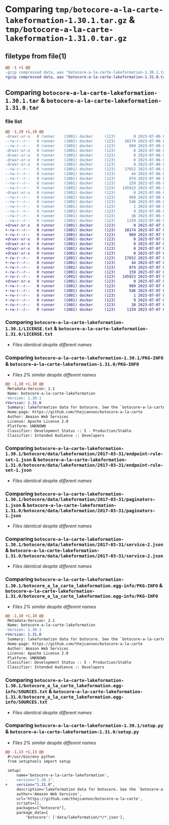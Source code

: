 # Comparing `tmp/botocore-a-la-carte-lakeformation-1.30.1.tar.gz` & `tmp/botocore-a-la-carte-lakeformation-1.31.0.tar.gz`

## filetype from file(1)

```diff
@@ -1 +1 @@
-gzip compressed data, was "botocore-a-la-carte-lakeformation-1.30.1.tar", last modified: Thu Jul  6 01:45:13 2023, max compression
+gzip compressed data, was "botocore-a-la-carte-lakeformation-1.31.0.tar", last modified: Fri Jul  7 01:44:04 2023, max compression
```

## Comparing `botocore-a-la-carte-lakeformation-1.30.1.tar` & `botocore-a-la-carte-lakeformation-1.31.0.tar`

### file list

```diff
@@ -1,19 +1,19 @@
-drwxr-xr-x   0 runner    (1001) docker     (123)        0 2023-07-06 01:45:13.502935 botocore-a-la-carte-lakeformation-1.30.1/
--rw-r--r--   0 runner    (1001) docker     (123)    10174 2023-07-06 01:45:13.000000 botocore-a-la-carte-lakeformation-1.30.1/LICENSE.txt
--rw-r--r--   0 runner    (1001) docker     (123)      969 2023-07-06 01:45:13.502935 botocore-a-la-carte-lakeformation-1.30.1/PKG-INFO
-drwxr-xr-x   0 runner    (1001) docker     (123)        0 2023-07-06 01:45:13.498935 botocore-a-la-carte-lakeformation-1.30.1/botocore/
-drwxr-xr-x   0 runner    (1001) docker     (123)        0 2023-07-06 01:45:13.498935 botocore-a-la-carte-lakeformation-1.30.1/botocore/data/
-drwxr-xr-x   0 runner    (1001) docker     (123)        0 2023-07-06 01:45:13.498935 botocore-a-la-carte-lakeformation-1.30.1/botocore/data/lakeformation/
-drwxr-xr-x   0 runner    (1001) docker     (123)        0 2023-07-06 01:45:13.498935 botocore-a-la-carte-lakeformation-1.30.1/botocore/data/lakeformation/2017-03-31/
--rw-r--r--   0 runner    (1001) docker     (123)    17652 2023-07-06 01:44:40.000000 botocore-a-la-carte-lakeformation-1.30.1/botocore/data/lakeformation/2017-03-31/endpoint-rule-set-1.json
--rw-r--r--   0 runner    (1001) docker     (123)       44 2023-07-06 01:44:40.000000 botocore-a-la-carte-lakeformation-1.30.1/botocore/data/lakeformation/2017-03-31/examples-1.json
--rw-r--r--   0 runner    (1001) docker     (123)      874 2023-07-06 01:44:40.000000 botocore-a-la-carte-lakeformation-1.30.1/botocore/data/lakeformation/2017-03-31/paginators-1.json
--rw-r--r--   0 runner    (1001) docker     (123)      159 2023-07-06 01:44:40.000000 botocore-a-la-carte-lakeformation-1.30.1/botocore/data/lakeformation/2017-03-31/paginators-1.sdk-extras.json
--rw-r--r--   0 runner    (1001) docker     (123)   145923 2023-07-06 01:44:40.000000 botocore-a-la-carte-lakeformation-1.30.1/botocore/data/lakeformation/2017-03-31/service-2.json
-drwxr-xr-x   0 runner    (1001) docker     (123)        0 2023-07-06 01:45:13.498935 botocore-a-la-carte-lakeformation-1.30.1/botocore_a_la_carte_lakeformation.egg-info/
--rw-r--r--   0 runner    (1001) docker     (123)      969 2023-07-06 01:45:13.000000 botocore-a-la-carte-lakeformation-1.30.1/botocore_a_la_carte_lakeformation.egg-info/PKG-INFO
--rw-r--r--   0 runner    (1001) docker     (123)      546 2023-07-06 01:45:13.000000 botocore-a-la-carte-lakeformation-1.30.1/botocore_a_la_carte_lakeformation.egg-info/SOURCES.txt
--rw-r--r--   0 runner    (1001) docker     (123)        1 2023-07-06 01:45:13.000000 botocore-a-la-carte-lakeformation-1.30.1/botocore_a_la_carte_lakeformation.egg-info/dependency_links.txt
--rw-r--r--   0 runner    (1001) docker     (123)        9 2023-07-06 01:45:13.000000 botocore-a-la-carte-lakeformation-1.30.1/botocore_a_la_carte_lakeformation.egg-info/top_level.txt
--rw-r--r--   0 runner    (1001) docker     (123)       38 2023-07-06 01:45:13.502935 botocore-a-la-carte-lakeformation-1.30.1/setup.cfg
--rw-r--r--   0 runner    (1001) docker     (123)     1159 2023-07-06 01:45:13.000000 botocore-a-la-carte-lakeformation-1.30.1/setup.py
+drwxr-xr-x   0 runner    (1001) docker     (123)        0 2023-07-07 01:44:04.823456 botocore-a-la-carte-lakeformation-1.31.0/
+-rw-r--r--   0 runner    (1001) docker     (123)    10174 2023-07-07 01:44:04.000000 botocore-a-la-carte-lakeformation-1.31.0/LICENSE.txt
+-rw-r--r--   0 runner    (1001) docker     (123)      969 2023-07-07 01:44:04.823456 botocore-a-la-carte-lakeformation-1.31.0/PKG-INFO
+drwxr-xr-x   0 runner    (1001) docker     (123)        0 2023-07-07 01:44:04.819456 botocore-a-la-carte-lakeformation-1.31.0/botocore/
+drwxr-xr-x   0 runner    (1001) docker     (123)        0 2023-07-07 01:44:04.819456 botocore-a-la-carte-lakeformation-1.31.0/botocore/data/
+drwxr-xr-x   0 runner    (1001) docker     (123)        0 2023-07-07 01:44:04.819456 botocore-a-la-carte-lakeformation-1.31.0/botocore/data/lakeformation/
+drwxr-xr-x   0 runner    (1001) docker     (123)        0 2023-07-07 01:44:04.823456 botocore-a-la-carte-lakeformation-1.31.0/botocore/data/lakeformation/2017-03-31/
+-rw-r--r--   0 runner    (1001) docker     (123)    17652 2023-07-07 01:43:28.000000 botocore-a-la-carte-lakeformation-1.31.0/botocore/data/lakeformation/2017-03-31/endpoint-rule-set-1.json
+-rw-r--r--   0 runner    (1001) docker     (123)       44 2023-07-07 01:43:28.000000 botocore-a-la-carte-lakeformation-1.31.0/botocore/data/lakeformation/2017-03-31/examples-1.json
+-rw-r--r--   0 runner    (1001) docker     (123)      874 2023-07-07 01:43:28.000000 botocore-a-la-carte-lakeformation-1.31.0/botocore/data/lakeformation/2017-03-31/paginators-1.json
+-rw-r--r--   0 runner    (1001) docker     (123)      159 2023-07-07 01:43:28.000000 botocore-a-la-carte-lakeformation-1.31.0/botocore/data/lakeformation/2017-03-31/paginators-1.sdk-extras.json
+-rw-r--r--   0 runner    (1001) docker     (123)   145923 2023-07-07 01:43:28.000000 botocore-a-la-carte-lakeformation-1.31.0/botocore/data/lakeformation/2017-03-31/service-2.json
+drwxr-xr-x   0 runner    (1001) docker     (123)        0 2023-07-07 01:44:04.823456 botocore-a-la-carte-lakeformation-1.31.0/botocore_a_la_carte_lakeformation.egg-info/
+-rw-r--r--   0 runner    (1001) docker     (123)      969 2023-07-07 01:44:04.000000 botocore-a-la-carte-lakeformation-1.31.0/botocore_a_la_carte_lakeformation.egg-info/PKG-INFO
+-rw-r--r--   0 runner    (1001) docker     (123)      546 2023-07-07 01:44:04.000000 botocore-a-la-carte-lakeformation-1.31.0/botocore_a_la_carte_lakeformation.egg-info/SOURCES.txt
+-rw-r--r--   0 runner    (1001) docker     (123)        1 2023-07-07 01:44:04.000000 botocore-a-la-carte-lakeformation-1.31.0/botocore_a_la_carte_lakeformation.egg-info/dependency_links.txt
+-rw-r--r--   0 runner    (1001) docker     (123)        9 2023-07-07 01:44:04.000000 botocore-a-la-carte-lakeformation-1.31.0/botocore_a_la_carte_lakeformation.egg-info/top_level.txt
+-rw-r--r--   0 runner    (1001) docker     (123)       38 2023-07-07 01:44:04.823456 botocore-a-la-carte-lakeformation-1.31.0/setup.cfg
+-rw-r--r--   0 runner    (1001) docker     (123)     1159 2023-07-07 01:44:04.000000 botocore-a-la-carte-lakeformation-1.31.0/setup.py
```

### Comparing `botocore-a-la-carte-lakeformation-1.30.1/LICENSE.txt` & `botocore-a-la-carte-lakeformation-1.31.0/LICENSE.txt`

 * *Files identical despite different names*

### Comparing `botocore-a-la-carte-lakeformation-1.30.1/PKG-INFO` & `botocore-a-la-carte-lakeformation-1.31.0/PKG-INFO`

 * *Files 2% similar despite different names*

```diff
@@ -1,10 +1,10 @@
 Metadata-Version: 2.1
 Name: botocore-a-la-carte-lakeformation
-Version: 1.30.1
+Version: 1.31.0
 Summary: lakeformation data for botocore. See the `botocore-a-la-carte` package for more info.
 Home-page: https://github.com/thejcannon/botocore-a-la-carte
 Author: Amazon Web Services
 License: Apache License 2.0
 Platform: UNKNOWN
 Classifier: Development Status :: 5 - Production/Stable
 Classifier: Intended Audience :: Developers
```

### Comparing `botocore-a-la-carte-lakeformation-1.30.1/botocore/data/lakeformation/2017-03-31/endpoint-rule-set-1.json` & `botocore-a-la-carte-lakeformation-1.31.0/botocore/data/lakeformation/2017-03-31/endpoint-rule-set-1.json`

 * *Files identical despite different names*

### Comparing `botocore-a-la-carte-lakeformation-1.30.1/botocore/data/lakeformation/2017-03-31/paginators-1.json` & `botocore-a-la-carte-lakeformation-1.31.0/botocore/data/lakeformation/2017-03-31/paginators-1.json`

 * *Files identical despite different names*

### Comparing `botocore-a-la-carte-lakeformation-1.30.1/botocore/data/lakeformation/2017-03-31/service-2.json` & `botocore-a-la-carte-lakeformation-1.31.0/botocore/data/lakeformation/2017-03-31/service-2.json`

 * *Files identical despite different names*

### Comparing `botocore-a-la-carte-lakeformation-1.30.1/botocore_a_la_carte_lakeformation.egg-info/PKG-INFO` & `botocore-a-la-carte-lakeformation-1.31.0/botocore_a_la_carte_lakeformation.egg-info/PKG-INFO`

 * *Files 2% similar despite different names*

```diff
@@ -1,10 +1,10 @@
 Metadata-Version: 2.1
 Name: botocore-a-la-carte-lakeformation
-Version: 1.30.1
+Version: 1.31.0
 Summary: lakeformation data for botocore. See the `botocore-a-la-carte` package for more info.
 Home-page: https://github.com/thejcannon/botocore-a-la-carte
 Author: Amazon Web Services
 License: Apache License 2.0
 Platform: UNKNOWN
 Classifier: Development Status :: 5 - Production/Stable
 Classifier: Intended Audience :: Developers
```

### Comparing `botocore-a-la-carte-lakeformation-1.30.1/botocore_a_la_carte_lakeformation.egg-info/SOURCES.txt` & `botocore-a-la-carte-lakeformation-1.31.0/botocore_a_la_carte_lakeformation.egg-info/SOURCES.txt`

 * *Files identical despite different names*

### Comparing `botocore-a-la-carte-lakeformation-1.30.1/setup.py` & `botocore-a-la-carte-lakeformation-1.31.0/setup.py`

 * *Files 2% similar despite different names*

```diff
@@ -1,13 +1,13 @@
 #!/usr/bin/env python
 from setuptools import setup
 
 setup(
     name='botocore-a-la-carte-lakeformation',
-    version="1.30.1",
+    version="1.31.0",
     description='lakeformation data for botocore. See the `botocore-a-la-carte` package for more info.',
     author='Amazon Web Services',
     url='https://github.com/thejcannon/botocore-a-la-carte',
     scripts=[],
     packages=["botocore"],
     package_data={
         'botocore': ['data/lakeformation/*/*.json'],
```

